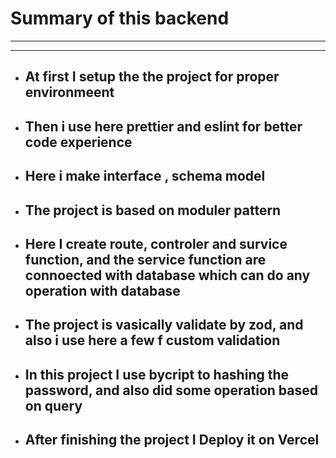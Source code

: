 # Summary of this backend 
***
---
 + ## At first I setup  the the project for proper environmeent
 + ## Then i use here prettier and eslint for better code experience
 + ## Here i make interface , schema model
 + ## The project is based on moduler pattern
 + ## Here I create route, controler and survice function, and the service function are connoected with database which can do any operation with database
 + ## The project is vasically validate by zod, and also i use here a few f custom validation
 + ## In this project I  use bycript to hashing the password, and also did some operation based on query
 + ## After finishing the project I Deploy it on Vercel
   
